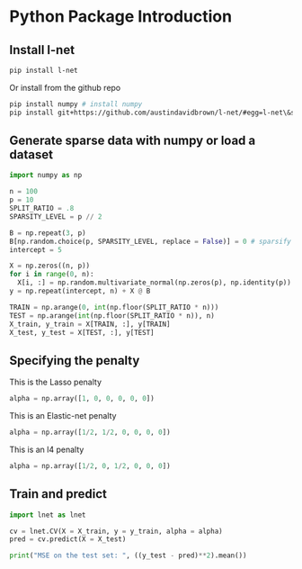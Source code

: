 Python Package Introduction
===

Install l-net
---

```bash
pip install l-net
```

Or install from the github repo

```bash
pip install numpy # install numpy
pip install git+https://github.com/austindavidbrown/l-net/#egg=l-net\&subdirectory=python-package
```

Generate sparse data with numpy or load a dataset
---

```python
import numpy as np

n = 100
p = 10
SPLIT_RATIO = .8
SPARSITY_LEVEL = p // 2

B = np.repeat(3, p)
B[np.random.choice(p, SPARSITY_LEVEL, replace = False)] = 0 # sparsify
intercept = 5

X = np.zeros((n, p))
for i in range(0, n):
  X[i, :] = np.random.multivariate_normal(np.zeros(p), np.identity(p))
y = np.repeat(intercept, n) + X @ B

TRAIN = np.arange(0, int(np.floor(SPLIT_RATIO * n)))
TEST = np.arange(int(np.floor(SPLIT_RATIO * n)), n)
X_train, y_train = X[TRAIN, :], y[TRAIN]
X_test, y_test = X[TEST, :], y[TEST]
```

Specifying the penalty
---

This is the Lasso penalty

```python
alpha = np.array([1, 0, 0, 0, 0, 0])
```

This is an Elastic-net penalty

```python
alpha = np.array([1/2, 1/2, 0, 0, 0, 0])
```

This is an l4 penalty

```python
alpha = np.array([1/2, 0, 1/2, 0, 0, 0])
```

Train and predict
---
```python
import lnet as lnet

cv = lnet.CV(X = X_train, y = y_train, alpha = alpha)
pred = cv.predict(X = X_test)

print("MSE on the test set: ", ((y_test - pred)**2).mean())
```

